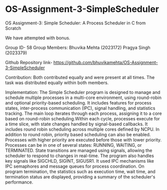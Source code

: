 # OS-Assignment-3-SimpleScheduler

OS Assignment-3: Simple Scheduler: A Process Scheduler in C from Scratch


We have attempted with bonus.


Group ID- 58
Group Members:
Bhuvika Mehta (2023172)
Pragya Singh (2023379)


Github Repository link- https://github.com/bhuvikamehta/OS-Assignment-3-SimpleScheduler


Contribution:
Both contributed equally and were present at all times. The task was distributed equally within both members.


Implementation:
The Simple Scheduler program is designed to manage and schedule multiple processes in a multi-core environment, using round-robin and optional priority-based scheduling. It includes features for process states, inter-process communication (IPC), signal handling, and statistics tracking. 
The main loop iterates through each process, assigning it to a core based on round-robin scheduling.Within each cycle, processes execute for a time slice, with state changes handled by signal-based callbacks.
It includes round robin scheduling across multiple cores defined by NCPU. In addition to round robin, priority based scheduling can also be enabled. Processes with higher priority are executed before those with lower priority.
Processes can be in one of several states: RUNNING, WAITING, or TERMINATED. State transitions are managed using signals, allowing the scheduler to respond to changes in real-time.
The program also handles key signals like SIGCHLD, SIGINT, SIGUSR1.
It used IPC mechanisms like IPC semaphores and message queues for process coordination.
On program termination, the statistics such as execution time, wait time, and termination status are displayed, providing a summary of the scheduler's performance.
